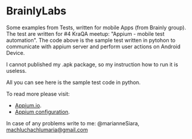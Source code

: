 BrainlyLabs
===========

Some examples from Tests, written for mobile Apps (from Brainly group).
The test are written for #4 KraQA meetup: "Appium - mobile test automation".
The code above is the sample test written in pytohon to communicate with appium server and perform user actions on Android Device.


I cannot published my .apk package, so my instruction how to run it is useless.

All you can see here is the sample test code in python.


To read more please visit:

- [Appium.io](http://appium.io/).
- [Appium configuration](https://github.com/appium/appium-dot-app#parameter-guide).


In case of any problems write to me: @marianneSiara, machluchachlumaria@gmail.com
